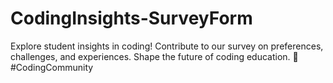 # CodingInsights-SurveyForm
Explore student insights in coding! Contribute to our survey on preferences, challenges, and experiences. Shape the future of coding education. 🚀 #CodingCommunity
